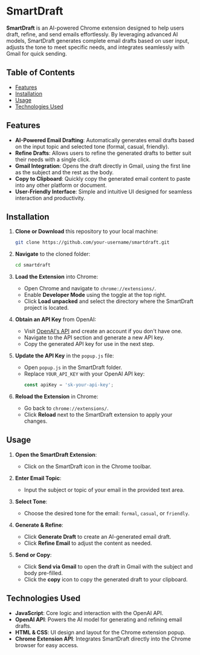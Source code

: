 # SmartDraft

**SmartDraft** is an AI-powered Chrome extension designed to help users draft, refine, and send emails effortlessly. By leveraging advanced AI models, SmartDraft generates complete email drafts based on user input, adjusts the tone to meet specific needs, and integrates seamlessly with Gmail for quick sending.

## Table of Contents
- [Features](#features)
- [Installation](#installation)
- [Usage](#usage)
- [Technologies Used](#technologies-used)

## Features
- **AI-Powered Email Drafting**: Automatically generates email drafts based on the input topic and selected tone (formal, casual, friendly).
- **Refine Drafts**: Allows users to refine the generated drafts to better suit their needs with a single click.
- **Gmail Integration**: Opens the draft directly in Gmail, using the first line as the subject and the rest as the body.
- **Copy to Clipboard**: Quickly copy the generated email content to paste into any other platform or document.
- **User-Friendly Interface**: Simple and intuitive UI designed for seamless interaction and productivity.

## Installation
1. **Clone or Download** this repository to your local machine:
   ```bash
   git clone https://github.com/your-username/smartdraft.git

2. **Navigate** to the cloned folder:
   ```bash
   cd smartdraft

3. **Load the Extension** into Chrome:
   - Open Chrome and navigate to `chrome://extensions/`.
   - Enable **Developer Mode** using the toggle at the top right.
   - Click **Load unpacked** and select the directory where the SmartDraft project is located.

4. **Obtain an API Key** from OpenAI:
   - Visit [OpenAI's API](https://platform.openai.com/) and create an account if you don't have one.
   - Navigate to the API section and generate a new API key.
   - Copy the generated API key for use in the next step.

5. **Update the API Key** in the `popup.js` file:
   - Open `popup.js` in the SmartDraft folder.
   - Replace `YOUR_API_KEY` with your OpenAI API key:
     ```javascript
     const apiKey = 'sk-your-api-key';
     ```
     
6. **Reload the Extension** in Chrome:
   - Go back to `chrome://extensions/`.
   - Click **Reload** next to the SmartDraft extension to apply your changes.
  
## Usage
1. **Open the SmartDraft Extension**:
   - Click on the SmartDraft icon in the Chrome toolbar.

2. **Enter Email Topic**:
   - Input the subject or topic of your email in the provided text area.

3. **Select Tone**:
   - Choose the desired tone for the email: `formal`, `casual`, or `friendly`.

4. **Generate & Refine**:
   - Click **Generate Draft** to create an AI-generated email draft.
   - Click **Refine Email** to adjust the content as needed.

5. **Send or Copy**:
   - Click **Send via Gmail** to open the draft in Gmail with the subject and body pre-filled.
   - Click the **copy** icon to copy the generated draft to your clipboard.

## Technologies Used
- **JavaScript**: Core logic and interaction with the OpenAI API.
- **OpenAI API**: Powers the AI model for generating and refining email drafts.
- **HTML & CSS**: UI design and layout for the Chrome extension popup.
- **Chrome Extension API**: Integrates SmartDraft directly into the Chrome browser for easy access.

